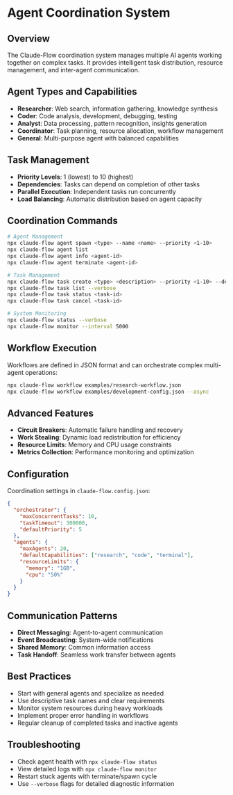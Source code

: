 # Agent Coordination System

## Overview
The Claude-Flow coordination system manages multiple AI agents working together on complex tasks. It provides intelligent task distribution, resource management, and inter-agent communication.

## Agent Types and Capabilities
- **Researcher**: Web search, information gathering, knowledge synthesis
- **Coder**: Code analysis, development, debugging, testing
- **Analyst**: Data processing, pattern recognition, insights generation
- **Coordinator**: Task planning, resource allocation, workflow management
- **General**: Multi-purpose agent with balanced capabilities

## Task Management
- **Priority Levels**: 1 (lowest) to 10 (highest)
- **Dependencies**: Tasks can depend on completion of other tasks
- **Parallel Execution**: Independent tasks run concurrently
- **Load Balancing**: Automatic distribution based on agent capacity

## Coordination Commands
```bash
# Agent Management
npx claude-flow agent spawn <type> --name <name> --priority <1-10>
npx claude-flow agent list
npx claude-flow agent info <agent-id>
npx claude-flow agent terminate <agent-id>

# Task Management  
npx claude-flow task create <type> <description> --priority <1-10> --deps <task-ids>
npx claude-flow task list --verbose
npx claude-flow task status <task-id>
npx claude-flow task cancel <task-id>

# System Monitoring
npx claude-flow status --verbose
npx claude-flow monitor --interval 5000
```

## Workflow Execution
Workflows are defined in JSON format and can orchestrate complex multi-agent operations:
```bash
npx claude-flow workflow examples/research-workflow.json
npx claude-flow workflow examples/development-config.json --async
```

## Advanced Features
- **Circuit Breakers**: Automatic failure handling and recovery
- **Work Stealing**: Dynamic load redistribution for efficiency
- **Resource Limits**: Memory and CPU usage constraints
- **Metrics Collection**: Performance monitoring and optimization

## Configuration
Coordination settings in `claude-flow.config.json`:
```json
{
  "orchestrator": {
    "maxConcurrentTasks": 10,
    "taskTimeout": 300000,
    "defaultPriority": 5
  },
  "agents": {
    "maxAgents": 20,
    "defaultCapabilities": ["research", "code", "terminal"],
    "resourceLimits": {
      "memory": "1GB",
      "cpu": "50%"
    }
  }
}
```

## Communication Patterns
- **Direct Messaging**: Agent-to-agent communication
- **Event Broadcasting**: System-wide notifications
- **Shared Memory**: Common information access
- **Task Handoff**: Seamless work transfer between agents

## Best Practices
- Start with general agents and specialize as needed
- Use descriptive task names and clear requirements
- Monitor system resources during heavy workloads
- Implement proper error handling in workflows
- Regular cleanup of completed tasks and inactive agents

## Troubleshooting
- Check agent health with `npx claude-flow status`
- View detailed logs with `npx claude-flow monitor`
- Restart stuck agents with terminate/spawn cycle
- Use `--verbose` flags for detailed diagnostic information
